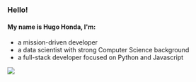 ### Hello!
#### My name is Hugo Honda, I'm:
  - a mission-driven developer
  - a data scientist with strong Computer Science background
  - a full-stack developer focused on Python and Javascript

<p align='left'>
  <a href="https://hugohonda.github.io/" target="_blank">
    <img src="https://img.shields.io/badge/MORE%20ABOUT%20ME-%230A0A0A.svg?&style=for-the-badge&logo=dev-dot-to&logoColor=white" />    
  </a>
</p>
